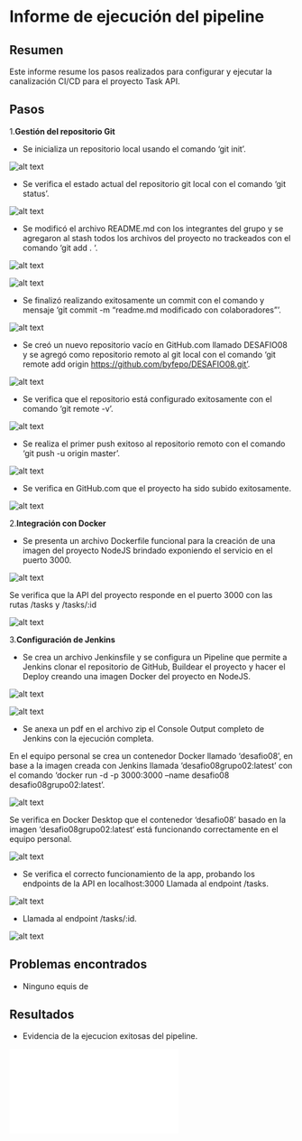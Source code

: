 # Informe de ejecución del pipeline

## Resumen

Este informe resume los pasos realizados para configurar y ejecutar la canalización CI/CD para el proyecto Task API.

## Pasos

1.**Gestión del repositorio Git**

- Se inicializa un repositorio local usando el comando ‘git init’.

![alt text](assets\images\repo_img01.png)

- Se verifica el estado actual del repositorio git local con el comando ‘git status’.

![alt text](assets\images\repo_img02.png)

- Se modificó el archivo README.md con los integrantes del grupo y se agregaron al stash todos los archivos del proyecto no trackeados con el comando ‘git add . ‘.

![alt text](assets\images\repo_img03.png)

![alt text](assets\images\repo_img04.png)

- Se finalizó realizando exitosamente un commit con el comando y mensaje ‘git commit -m “readme.md modificado con colaboradores”’.

![alt text](repo_img05.png)

- Se creó un nuevo repositorio vacío en GitHub.com llamado DESAFIO08 y se agregó como repositorio remoto al git local con el comando ‘git remote add origin https://github.com/byfepo/DESAFIO08.git’.

![alt text](image.png)

- Se verifica que el repositorio está configurado exitosamente con el comando ‘git remote -v’.

![alt text](image-1.png)

- Se realiza el primer push exitoso al repositorio remoto con el comando ‘git push -u origin master’.

![alt text](image-2.png)

- Se verifica en GitHub.com que el proyecto ha sido subido exitosamente.

![alt text](image-3.png)

2.**Integración con Docker**

- Se presenta un archivo Dockerfile funcional para la creación de una imagen del proyecto NodeJS brindado exponiendo el servicio en el puerto 3000.

![alt text](image-4.png)

Se verifica que la API del proyecto responde en el puerto 3000 con las rutas /tasks y /tasks/:id

![alt text](image-5.png)

3.**Configuración de Jenkins**

- Se crea un archivo Jenkinsfile y se configura un Pipeline que permite a Jenkins clonar el repositorio de GitHub, Buildear el proyecto y hacer el Deploy creando una imagen Docker del proyecto en NodeJS.

![alt text](image-6.png)

![alt text](image-7.png)

* Se anexa un pdf en el archivo zip el Console Output completo de Jenkins con la ejecución completa. 

En el equipo personal se crea un contenedor Docker llamado ‘desafio08’, en base a la imagen creada con Jenkins llamada ‘desafio08grupo02:latest’ con el comando ‘docker run -d -p 3000:3000 –name desafio08 desafio08grupo02:latest’.

![alt text](image-8.png)

Se verifica en Docker Desktop que el contenedor ‘desafio08’ basado en la imagen ‘desafio08grupo02:latest‘ está funcionando correctamente en el equipo personal.

![alt text](image-9.png)

- Se verifica el correcto funcionamiento de la app, probando los endpoints de la API en localhost:3000 Llamada al endpoint /tasks.

![alt text](image-10.png)

- Llamada al endpoint /tasks/:id.

![alt text](image-11.png)

## Problemas encontrados

- Ninguno equis de

## Resultados

- Evidencia de la ejecucion exitosas del pipeline.

![Captura pipeline](<assets/reports/Reporte pipeline.pdf>)